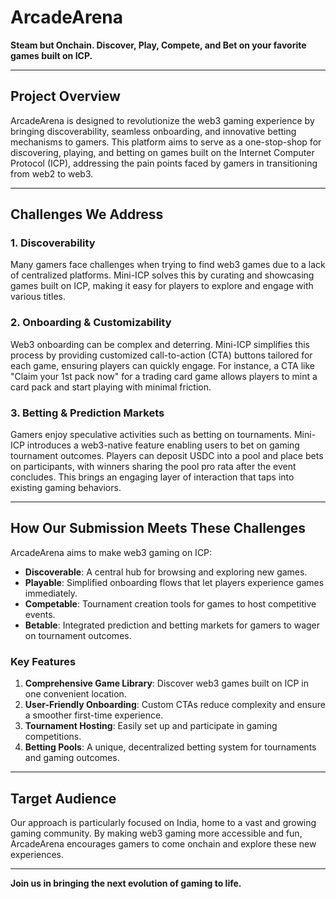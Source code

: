 # ArcadeArena

**Steam but Onchain. Discover, Play, Compete, and Bet on your favorite games built on ICP.**

---

## Project Overview

ArcadeArena is designed to revolutionize the web3 gaming experience by bringing discoverability, seamless onboarding, and innovative betting mechanisms to gamers. This platform aims to serve as a one-stop-shop for discovering, playing, and betting on games built on the Internet Computer Protocol (ICP), addressing the pain points faced by gamers in transitioning from web2 to web3.

---

## **Challenges We Address**

### 1. Discoverability
Many gamers face challenges when trying to find web3 games due to a lack of centralized platforms. Mini-ICP solves this by curating and showcasing games built on ICP, making it easy for players to explore and engage with various titles.

### 2. Onboarding & Customizability
Web3 onboarding can be complex and deterring. Mini-ICP simplifies this process by providing customized call-to-action (CTA) buttons tailored for each game, ensuring players can quickly engage. For instance, a CTA like "Claim your 1st pack now" for a trading card game allows players to mint a card pack and start playing with minimal friction.

### 3. Betting & Prediction Markets
Gamers enjoy speculative activities such as betting on tournaments. Mini-ICP introduces a web3-native feature enabling users to bet on gaming tournament outcomes. Players can deposit USDC into a pool and place bets on participants, with winners sharing the pool pro rata after the event concludes. This brings an engaging layer of interaction that taps into existing gaming behaviors.

---

## **How Our Submission Meets These Challenges**

ArcadeArena aims to make web3 gaming on ICP:

- **Discoverable**: A central hub for browsing and exploring new games.
- **Playable**: Simplified onboarding flows that let players experience games immediately.
- **Competable**: Tournament creation tools for games to host competitive events.
- **Betable**: Integrated prediction and betting markets for gamers to wager on tournament outcomes.

### Key Features

1. **Comprehensive Game Library**: Discover web3 games built on ICP in one convenient location.
2. **User-Friendly Onboarding**: Custom CTAs reduce complexity and ensure a smoother first-time experience.
3. **Tournament Hosting**: Easily set up and participate in gaming competitions.
4. **Betting Pools**: A unique, decentralized betting system for tournaments and gaming outcomes.

---

## **Target Audience**

Our approach is particularly focused on India, home to a vast and growing gaming community. By making web3 gaming more accessible and fun, ArcadeArena encourages gamers to come onchain and explore these new experiences.

---

**Join us in bringing the next evolution of gaming to life.**

